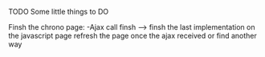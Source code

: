 

TODO Some little things to DO

Finsh the chrono page:
-Ajax call finsh --> finsh the last implementation on the javascript page refresh the page once the ajax received or find another way